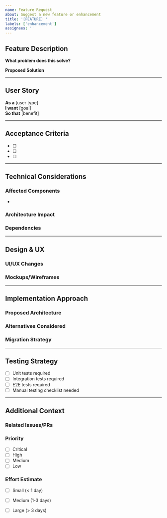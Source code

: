 ```yaml
---
name: Feature Request
about: Suggest a new feature or enhancement
title: '[FEATURE] '
labels: ['enhancement']
assignees: ''
---
```


## Feature Description

**What problem does this solve?**
<!-- Describe the problem or pain point this feature addresses -->

**Proposed Solution**
<!-- Describe your proposed solution in detail -->

---

## User Story

**As a** [user type]  
**I want** [goal]  
**So that** [benefit]

---

## Acceptance Criteria

- [ ] 
- [ ] 
- [ ] 

---

## Technical Considerations

### Affected Components
<!-- List packages/modules that will be impacted -->
- 

### Architecture Impact
<!-- Will this require changes to the architecture? -->

### Dependencies
<!-- Any external dependencies or prerequisite work? -->

---

## Design & UX

### UI/UX Changes
<!-- If applicable, describe visual or interaction changes -->

### Mockups/Wireframes
<!-- Attach design files or screenshots if available -->

---

## Implementation Approach

### Proposed Architecture
<!-- High-level technical approach -->

### Alternatives Considered
<!-- What other approaches were considered and why were they rejected? -->

### Migration Strategy
<!-- If this affects existing functionality, how will we migrate? -->

---

## Testing Strategy

- [ ] Unit tests required
- [ ] Integration tests required
- [ ] E2E tests required
- [ ] Manual testing checklist needed

---

## Additional Context

### Related Issues/PRs
<!-- Link to related work -->

### Priority
- [ ] Critical
- [ ] High
- [ ] Medium
- [ ] Low

### Effort Estimate
- [ ] Small (< 1 day)
- [ ] Medium (1-3 days)
- [ ] Large (> 3 days)

